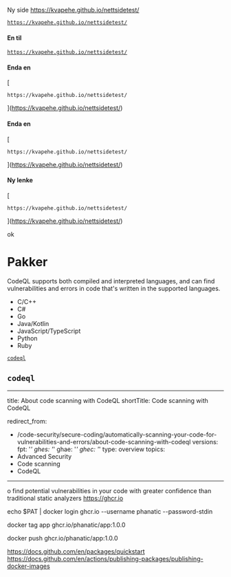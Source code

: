 Ny side
https://kvapehe.github.io/nettsidetest/

[`https://kvapehe.github.io/nettsidetest/`](https://kvapehe.github.io/nettsidetest/)


#### En til

[`https://kvapehe.github.io/nettsidetest/`](https://kvapehe.github.io/nettsidetest/)

#### Enda en

[
```
https://kvapehe.github.io/nettsidetest/
```
](https://kvapehe.github.io/nettsidetest/)


#### Enda en

[
```
https://kvapehe.github.io/nettsidetest/
```
](https://kvapehe.github.io/nettsidetest/)


#### Ny lenke
[
```
https://kvapehe.github.io/nettsidetest/
```
](https://kvapehe.github.io/nettsidetest/)

ok


# Pakker

<p>CodeQL supports both compiled and interpreted languages, and can find vulnerabilities and errors in code that's written in the supported languages.</p>
<!-- If you update the list of supported languages for CodeQL, update docs-internal/content/get-started/learning-about-github/github-language-support.md to reflect the changes. -->
<ul>
<li>C/C++</li>
<li>C#</li>
<li>Go</li>
<li>Java/Kotlin</li>
<li>JavaScript/TypeScript</li>
<li>Python</li>
<li>Ruby</li>
</ul>

[`codeql`](https://github.com/github/docs/blob/main/content/code-security/code-scanning/automatically-scanning-your-code-for-vulnerabilities-and-errors/about-code-scanning-with-codeql.md)

## `codeql`
---
title: About code scanning with CodeQL
shortTitle: Code scanning with CodeQL

redirect_from:
  - /code-security/secure-coding/automatically-scanning-your-code-for-vulnerabilities-and-errors/about-code-scanning-with-codeql
versions:
  fpt: '*'
  ghes: '*'
  ghae: '*'
  ghec: '*'
type: overview
topics:
  - Advanced Security
  - Code scanning
  - CodeQL
---

o find potential vulnerabilities in your code with greater confidence than traditional static analyzers
https://ghcr.io

echo $PAT | docker login ghcr.io --username phanatic --password-stdin



docker tag app ghcr.io/phanatic/app:1.0.0

docker push ghcr.io/phanatic/app:1.0.0

https://docs.github.com/en/packages/quickstart
https://docs.github.com/en/actions/publishing-packages/publishing-docker-images


